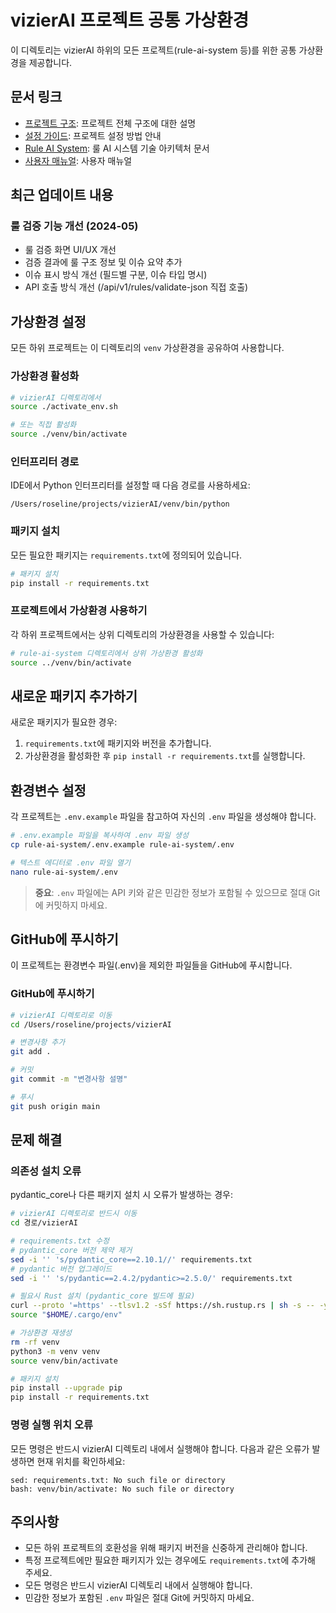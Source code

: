 # vizierAI 프로젝트 공통 가상환경

이 디렉토리는 vizierAI 하위의 모든 프로젝트(rule-ai-system 등)를 위한 공통 가상환경을 제공합니다.

## 문서 링크

- [프로젝트 구조](docs/project_structure.md): 프로젝트 전체 구조에 대한 설명
- [설정 가이드](docs/setup_guide.md): 프로젝트 설정 방법 안내
- [Rule AI System](docs/rule-ai-system/technical-architecture.md): 룰 AI 시스템 기술 아키텍처 문서
- [사용자 매뉴얼](docs/rule-ai-system/user-manual.md): 사용자 매뉴얼

## 최근 업데이트 내용

### 룰 검증 기능 개선 (2024-05)
- 룰 검증 화면 UI/UX 개선
- 검증 결과에 룰 구조 정보 및 이슈 요약 추가
- 이슈 표시 방식 개선 (필드별 구분, 이슈 타입 명시)
- API 호출 방식 개선 (/api/v1/rules/validate-json 직접 호출)

## 가상환경 설정

모든 하위 프로젝트는 이 디렉토리의 `venv` 가상환경을 공유하여 사용합니다.

### 가상환경 활성화

```bash
# vizierAI 디렉토리에서
source ./activate_env.sh

# 또는 직접 활성화
source ./venv/bin/activate
```

### 인터프리터 경로

IDE에서 Python 인터프리터를 설정할 때 다음 경로를 사용하세요:

```
/Users/roseline/projects/vizierAI/venv/bin/python
```

### 패키지 설치

모든 필요한 패키지는 `requirements.txt`에 정의되어 있습니다.

```bash
# 패키지 설치
pip install -r requirements.txt
```

### 프로젝트에서 가상환경 사용하기

각 하위 프로젝트에서는 상위 디렉토리의 가상환경을 사용할 수 있습니다:

```bash
# rule-ai-system 디렉토리에서 상위 가상환경 활성화
source ../venv/bin/activate
```

## 새로운 패키지 추가하기

새로운 패키지가 필요한 경우:

1. `requirements.txt`에 패키지와 버전을 추가합니다.
2. 가상환경을 활성화한 후 `pip install -r requirements.txt`를 실행합니다.

## 환경변수 설정

각 프로젝트는 `.env.example` 파일을 참고하여 자신의 `.env` 파일을 생성해야 합니다.

```bash
# .env.example 파일을 복사하여 .env 파일 생성
cp rule-ai-system/.env.example rule-ai-system/.env

# 텍스트 에디터로 .env 파일 열기
nano rule-ai-system/.env
```

> **중요**: `.env` 파일에는 API 키와 같은 민감한 정보가 포함될 수 있으므로 절대 Git에 커밋하지 마세요.

## GitHub에 푸시하기

이 프로젝트는 환경변수 파일(.env)을 제외한 파일들을 GitHub에 푸시합니다.

### GitHub에 푸시하기

```bash
# vizierAI 디렉토리로 이동
cd /Users/roseline/projects/vizierAI

# 변경사항 추가
git add .

# 커밋
git commit -m "변경사항 설명"

# 푸시
git push origin main
```

## 문제 해결

### 의존성 설치 오류

pydantic_core나 다른 패키지 설치 시 오류가 발생하는 경우:

```bash
# vizierAI 디렉토리로 반드시 이동
cd 경로/vizierAI

# requirements.txt 수정
# pydantic_core 버전 제약 제거
sed -i '' 's/pydantic_core==2.10.1//' requirements.txt
# pydantic 버전 업그레이드
sed -i '' 's/pydantic==2.4.2/pydantic>=2.5.0/' requirements.txt

# 필요시 Rust 설치 (pydantic_core 빌드에 필요)
curl --proto '=https' --tlsv1.2 -sSf https://sh.rustup.rs | sh -s -- -y
source "$HOME/.cargo/env"

# 가상환경 재생성
rm -rf venv
python3 -m venv venv
source venv/bin/activate

# 패키지 설치
pip install --upgrade pip
pip install -r requirements.txt
```

### 명령 실행 위치 오류

모든 명령은 반드시 vizierAI 디렉토리 내에서 실행해야 합니다. 다음과 같은 오류가 발생하면 현재 위치를 확인하세요:

```
sed: requirements.txt: No such file or directory
bash: venv/bin/activate: No such file or directory
```

## 주의사항

- 모든 하위 프로젝트의 호환성을 위해 패키지 버전을 신중하게 관리해야 합니다.
- 특정 프로젝트에만 필요한 패키지가 있는 경우에도 `requirements.txt`에 추가해 주세요.
- 모든 명령은 반드시 vizierAI 디렉토리 내에서 실행해야 합니다.
- 민감한 정보가 포함된 `.env` 파일은 절대 Git에 커밋하지 마세요. 